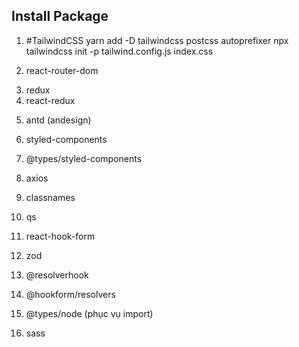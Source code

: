 ## Install Package

1. #TailwindCSS
   yarn add -D tailwindcss postcss autoprefixer
   npx tailwindcss init -p
   tailwind.config.js
   index.css

2. react-router-dom

<!-- Redux -->
3. redux
4. react-redux

<!-- Antd -->
5. antd (andesign)

<!-- Styled-components -->
6. styled-components
7. @types/styled-components

8. axios

9. classnames

10. qs

<!-- Form -->
11. react-hook-form
12. zod
13. @resolverhook
14. @hookform/resolvers

15. @types/node (phục vụ import)

16. sass

